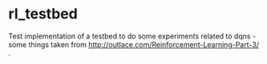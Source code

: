 # rl_testbed

Test implementation of a testbed to do some experiments related to dqns - some things taken from http://outlace.com/Reinforcement-Learning-Part-3/ .
